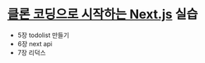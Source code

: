 # [클론 코딩으로 시작하는 Next.js](http://www.yes24.com/Product/Goods/97031148) 실습

* 5장 todolist 만들기
* 6장 next api
* 7장 리덕스
